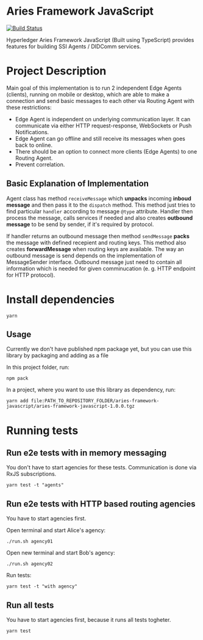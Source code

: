# Aries Framework JavaScript

[![Build Status](https://dev.azure.com/Hyperledger/Aries/_apis/build/status/hyperledger.aries-framework-javascript?branchName=master)](https://dev.azure.com/Hyperledger/Aries/_build/latest?definitionId=73&branchName=master)

Hyperledger Aries Framework JavaScript (Built using TypeScript) provides features for building SSI Agents / DIDComm services.

# Project Description

Main goal of this implementation is to run 2 independent Edge Agents (clients), running on mobile or desktop, which are able to make a connection and send basic messages to each other via Routing Agent with these restrictions:

- Edge Agent is independent on underlying communication layer. It can communicate via either HTTP request-response, WebSockets or Push Notifications.
- Edge Agent can go offline and still receive its messages when goes back to online.
- There should be an option to connect more clients (Edge Agents) to one Routing Agent.
- Prevent correlation.

## Basic Explanation of Implementation

Agent class has method `receiveMessage` which **unpacks** incoming **inboud message** and then pass it to the `dispatch` method. This method just tries to find particular `handler` according to message `@type` attribute. Handler then process the message, calls services if needed and also creates **outbound message** to be send by sender, if it's required by protocol.

If handler returns an outbound message then method `sendMessage` **packs** the message with defined recepient and routing keys. This method also creates **forwardMessage** when routing keys are available. The way an outbound message is send depends on the implementation of MessageSender interface. Outbound message just need to contain all information which is needed for given comminucation (e. g. HTTP endpoint for HTTP protocol).

# Install dependencies

```
yarn
```

## Usage

Currently we don't have published npm package yet, but you can use this library by packaging and adding as a file

In this project folder, run:
```
npm pack
```

In a project, where you want to use this library as dependency, run:
```
yarn add file:PATH_TO_REPOSITORY_FOLDER/aries-framework-javascript/aries-framework-javascript-1.0.0.tgz
```

# Running tests

## Run e2e tests with in memory messaging

You don't have to start agencies for these tests. Communication is done via RxJS subscriptions.

```
yarn test -t "agents"
```

## Run e2e tests with HTTP based routing agencies

You have to start agencies first.

Open terminal and start Alice's agency:

```
./run.sh agency01
```

Open new terminal and start Bob's agency:

```
./run.sh agency02
```

Run tests:

```
yarn test -t "with agency"
```

## Run all tests

You have to start agencies first, because it runs all tests togheter.

```
yarn test
```

